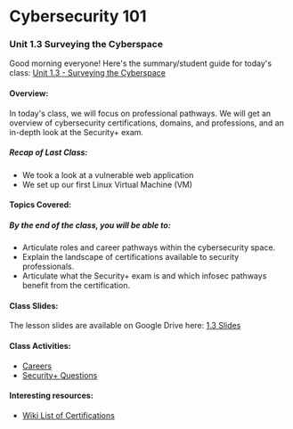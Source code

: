 # Cybersecurity 101
### Unit 1.3 Surveying the Cyberspace


Good morning everyone! Here's the summary/student guide for today's class: [Unit 1.3 - Surveying the Cyberspace](https://utoronto.bootcampcontent.com/utoronto-bootcamp/utor-tor-cyber-pt-03-2021-u-c/-/blob/master/1.%20Cybersecurity%20101/3/StudentGuide.md)

#### Overview:
In today's class, we will focus on professional pathways. We will get an overview of cybersecurity certifications, domains, and professions, and an in-depth look at the Security+ exam.

##### Recap of Last Class:
- We took a look at a vulnerable web application
- We set up our first Linux Virtual Machine (VM)

#### Topics Covered:
##### By the end of the class, you will be able to:
- Articulate roles and career pathways within the cybersecurity space.
- Explain the landscape of certifications available to security professionals.
- Articulate what the Security+ exam is and which infosec pathways benefit from the certification.

####  Class Slides:
The lesson slides are available on Google Drive here: [1.3 Slides](https://docs.google.com/presentation/d/1qHlbXDpN11AEsvj3i_r15Ib3XGvEhAs8B6HnxL57_N4/edit#slide=id.g6cbcb18ab0_0_10245)

#### Class Activities:
- [Careers](https://utoronto.bootcampcontent.com/utoronto-bootcamp/utor-tor-cyber-pt-03-2021-u-c/-/tree/master/1.%20Cybersecurity%20101/3/Activities/04_Careers)
- [Security+ Questions](https://utoronto.bootcampcontent.com/utoronto-bootcamp/utor-tor-cyber-pt-03-2021-u-c/-/tree/master/1.%20Cybersecurity%20101/3/Activities/11_Sec_Questions)

#### Interesting resources:
- [Wiki List of Certifications](https://en.wikipedia.org/wiki/List_of_computer_security_certifications#List_of_certifications/)